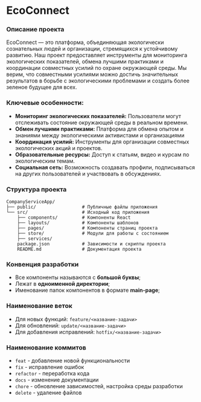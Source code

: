 # EcoConnect

### Описание проекта
EcoConnect — это платформа, объединяющая экологически сознательных людей и организации, стремящихся к устойчивому развитию. Наш проект предоставляет инструменты для мониторинга экологических показателей, обмена лучшими практиками и координации совместных усилий по охране окружающей среды. Мы верим, что совместными усилиями можно достичь значительных результатов в борьбе с экологическими проблемами и создать более зеленое будущее для всех.
### Ключевые особенности:
- **Мониторинг экологических показателей:** Пользователи могут отслеживать состояние окружающей среды в реальном времени.
- **Обмен лучшими практиками:** Платформа для обмена опытом и знаниями между экологическими активистами и организациями
- **Координация усилий:** Инструменты для организации совместных экологических акций и проектов.
- **Образовательные ресурсы:** Доступ к статьям, видео и курсам по экологическим темам.
- **Социальная сеть:** Возможность создавать профили, подписываться на других пользователей и участвовать в обсуждениях.

### Структура проекта
```
CompanyServiceApp/
├── public/                 # Публичные файлы приложения
└── src/                    # Исходный код приложения
    ├── components/         # Компоненты React
    ├── layouts/            # Компоненты шаблонов
    ├── pages/              # Компоненты страниц проекта
    ├── store/              # Модули для работы с состоянием
    ├── services/
    package.json            # Зависимости и скрипты проекта
    README.md               # Документация проекта
```

### Конвенция разработки
- Все компоненты называются с **большой буквы**;
- Лежат в **одноименной директории**;
- Именование папок компонентов в формате **main-page**;

### Наименование веток
- Для новых функций:
``feature/<название-задачи>``
- Для обновлений: ``update/<название-задачи>``
- Для добавления исправлений: ``hotfix/<название-задачи>``

### Наименование коммитов
- `feat` - добавление новой функциональности
- `fix` - исправление ошибок
- `refactor` - переработка кода
- `docs` - изменение документации
- `chore` - обновление зависимостей, настройка среды разработки
- `delete` - удаление файлов